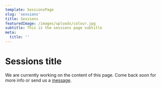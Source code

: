 ```yaml
---
template: SessionsPage
slug: 'sessions'
title: Sessions
featuredImage: /images/uploads/colour.jpg
subtitle: This is the sessions page subtitle
meta:
  title: ''
---
```


# Sessions title

We are currently working on the content of this page. Come back soon for more info or send us a [message](/contact).
